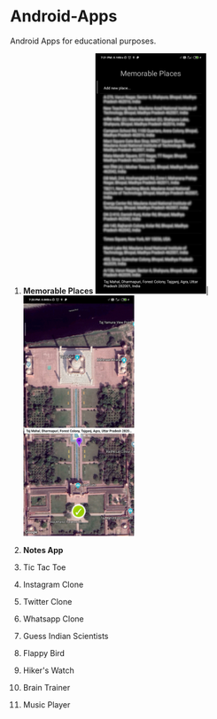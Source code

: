 # Android-Apps
Android Apps for educational purposes.

1. **Memorable Places**
<img src="Screenshots/Memorable_Places_1.jpg" width="200">|<img src="Screenshots/Memorable_Places_2.jpg" width="200">

2. **Notes App**
3. Tic Tac Toe
4. Instagram Clone
5. Twitter Clone
6. Whatsapp Clone
7. Guess Indian Scientists
8. Flappy Bird
9. Hiker's Watch
10. Brain Trainer
11. Music Player
